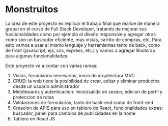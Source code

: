 # Monstruitos

La idea de este proyecto es replicar el trabajo final que realice de manera grupal en el curso de Full Stack Developer, tratando de mejorar sus funcionalidades como por
ejemplo el diseño responsive y agregar otras como son un buscador eficiente, mas vistas, carrito de compras, etc. Para esto vamos a usar el mismo lenguaje y 
herramientas tanto de back, como de front (javascript, ejs, css, express, etc.) y vamos a agregar Bootsrap para algunas funcionalidades.


Este proyecto va a contar con varias ramas:
1. Vistas, formularios necesarios, inicio de arquitectura MVC
2. CRUD: la web tiene la posibilidad de crear, editar y eliminar productos desde un usuario administrador
3. Middlewares y autenticacion: inicio/salida de sesion, edicion de perfil y proteccion de rutas
4. Validaciones de formularios, tanto de back-end como de front-end
5. Creacion de APIS para uso en tablero de React, funcionalidades extras: buscador, panel para cambios de publicidades en la home
6. Tablero en React JS
